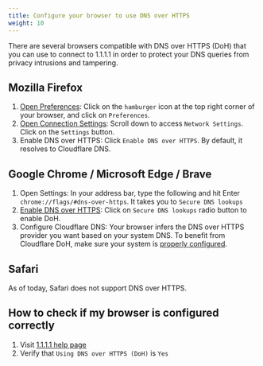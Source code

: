 ```yaml
---
title: Configure your browser to use DNS over HTTPS
weight: 10
---
```


There are several browsers compatible with DNS over HTTPS (DoH) that you can use to connect to 1.1.1.1 in order to protect your DNS queries from privacy intrusions and tampering.

## Mozilla Firefox

1. [Open Preferences](https://support.mozilla.org/en-US/kb/firefox-options-preferences-and-settings): Click on the `hamburger` icon at the top right corner of your browser, and click on `Preferences`.
2. [Open Connection Settings](https://support.mozilla.org/en-US/kb/connection-settings-firefox): Scroll down to access `Network Settings`. Click on the `Settings` button.
3. Enable DNS over HTTPS: Click `Enable DNS over HTTPS`. By default, it resolves to Cloudflare DNS.

## Google Chrome / Microsoft Edge / Brave

1. Open Settings: In your address bar, type the following and hit Enter `chrome://flags/#dns-over-https`. It takes you to `Secure DNS lookups`
2. [Enable DNS over HTTPS](https://www.chromium.org/developers/dns-over-https): Click on `Secure DNS lookups` radio button to enable DoH.
3. Configure Cloudflare DNS: Your browser infers the DNS over HTTPS provider you want based on your system DNS. To benefit from Cloudflare DoH, make sure your system is [properly configured](https://1.1.1.1/dns/#setup-instructions).

## Safari

As of today, Safari does not support DNS over HTTPS.

## How to check if my browser is configured correctly

1. Visit [1.1.1.1 help page](https://1.1.1.1/help)
2. Verify that `Using DNS over HTTPS (DoH)` is `Yes`
